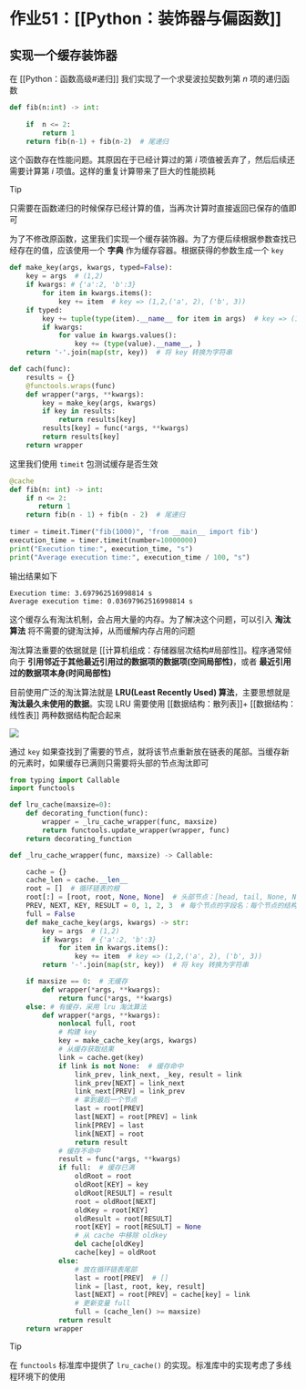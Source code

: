 # 作业51：[[Python：装饰器与偏函数]]

## 实现一个缓存装饰器

在 [[Python：函数高级#递归]] 我们实现了一个求斐波拉契数列第 $n$ 项的递归函数

```python
def fib(n:int) -> int:
    
    if  n <= 2:
        return 1
    return fib(n-1) + fib(n-2)  # 尾递归
```

这个函数存在性能问题。其原因在于已经计算过的第 $i$ 项值被丢弃了，然后后续还需要计算第 $i$ 项值。这样的重复计算带来了巨大的性能损耗

> [!tip] 
> 
> 只需要在函数递归的时候保存已经计算的值，当再次计算时直接返回已保存的值即可
> 

为了不修改原函数，这里我们实现一个缓存装饰器。为了方便后续根据参数查找已经存在的值，应该使用一个 **字典** 作为缓存容器。根据获得的参数生成一个 `key` 

```python
def make_key(args, kwargs, typed=False):
	key = args  # (1,2)
	if kwargs: # {'a':2, 'b':3}
		for item in kwargs.items():
			key += item  # key => (1,2,('a', 2), ('b', 3))
	if typed:
		key += tuple(type(item).__name__ for item in args)  # key => (1,2,('a', 2), ('b', 3), 'int', 'int')
		if kwargs:
			for value in kwargs.values():
				key += (type(value).__name__, )
	return '-'.join(map(str, key))  # 将 key 转换为字符串

def cach(func):
	results = {}
	@functools.wraps(func)
	def wrapper(*args, **kwargs):
		key = make_key(args, kwargs)
		if key in results:
			return results[key]
		results[key] = func(*args, **kwargs)
		return results[key]
	return wrapper
```

这里我们使用 `timeit` 包测试缓存是否生效

```python
@cache  
def fib(n: int) -> int:  
    if n <= 2:  
       return 1  
    return fib(n - 1) + fib(n - 2)  # 尾递归  
  
timer = timeit.Timer("fib(1000)", 'from __main__ import fib')  
execution_time = timer.timeit(number=10000000)  
print("Execution time:", execution_time, "s")  
print("Average execution time:", execution_time / 100, "s")
```

输出结果如下

```
Execution time: 3.697962516998814 s
Average execution time: 0.03697962516998814 s
```

这个缓存么有淘汰机制，会占用大量的内存。为了解决这个问题，可以引入 **淘汰算法** 将不需要的键淘汰掉，从而缓解内存占用的问题

淘汰算法重要的依据就是 [[计算机组成：存储器层次结构#局部性]]。程序通常倾向于 **引用邻近于其他最近引用过的数据项的数据项(空间局部性)**，或者 **最近引用过的数据项本身(时间局部性)**

目前使用广泛的淘汰算法就是 **LRU(Least Recently Used) 算法**，主要思想就是 **淘汰最久未使用的数据**。实现 LRU 需要使用 [[数据结构：散列表]]+ [[数据结构：线性表]] 两种数据结构配合起来

![](http://cdn.jsdelivr.net/gh/duyupeng36/images@master/obsidian/1755788636402-52decc7d14a7460eac62f2d2627ddf91.png)

通过 `key` 如果查找到了需要的节点，就将该节点重新放在链表的尾部。当缓存新的元素时，如果缓存已满则只需要将头部的节点淘汰即可

```python
from typing import Callable
import functools

def lru_cache(maxsize=0):
    def decorating_function(func):
        wrapper = _lru_cache_wrapper(func, maxsize)
        return functools.update_wrapper(wrapper, func)
    return decorating_function

def _lru_cache_wrapper(func, maxsize) -> Callable:

    cache = {}
    cache_len = cache.__len__
    root = []  # 循环链表的根
    root[:] = [root, root, None, None]  # 头部节点：[head, tail, None, None]
    PREV, NEXT, KEY, RESULT = 0, 1, 2, 3  # 每个节点的字段名：每个节点的结构都是 [前一个节点, 下一个节点, 键, 结果]。
    full = False
    def make_cache_key(args, kwargs) -> str:
        key = args  # (1,2)
        if kwargs:  # {'a':2, 'b':3}
            for item in kwargs.items():
                key += item  # key => (1,2,('a', 2), ('b', 3))
        return '-'.join(map(str, key))  # 将 key 转换为字符串

    if maxsize == 0:  # 无缓存
        def wrapper(*args, **kwargs):
            return func(*args, **kwargs)
    else: # 有缓存，采用 lru 淘汰算法
        def wrapper(*args, **kwargs):
            nonlocal full, root
            # 构建 key
            key = make_cache_key(args, kwargs)
            # 从缓存获取结果
            link = cache.get(key)
            if link is not None:  # 缓存命中
                link_prev, link_next, _key, result = link
                link_prev[NEXT] = link_next
                link_next[PREV] = link_prev
                # 拿到最后一个节点
                last = root[PREV]
                last[NEXT] = root[PREV] = link
                link[PREV] = last
                link[NEXT] = root
                return result
            # 缓存不命中
            result = func(*args, **kwargs)
            if full:  # 缓存已满
                oldRoot = root
                oldRoot[KEY] = key
                oldRoot[RESULT] = result
                root = oldRoot[NEXT]
                oldKey = root[KEY]
                oldResult = root[RESULT]
                root[KEY] = root[RESULT] = None
                # 从 cache 中移除 oldkey
                del cache[oldKey]
                cache[key] = oldRoot
            else:
                # 放在循环链表尾部
                last = root[PREV]  # []
                link = [last, root, key, result]
                last[NEXT] = root[PREV] = cache[key] = link
                # 更新变量 full
                full = (cache_len() >= maxsize)
            return result
    return wrapper
```

> [!tip] 
> 
> 在 `functools` 标准库中提供了 `lru_cache()` 的实现。标准库中的实现考虑了多线程环境下的使用
> 
